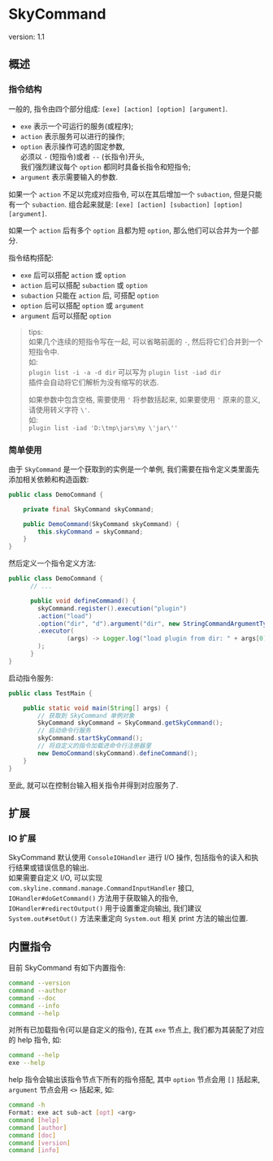 # SkyCommand
version: 1.1  

## 概述
### 指令结构
一般的, 指令由四个部分组成: `[exe] [action] [option] [argument]`. 
- `exe` 表示一个可运行的服务(或程序);  
- `action` 表示服务可以进行的操作;  
- `option` 表示操作可选的固定参数,  
  必须以 `-` (短指令)或者 `--` (长指令)开头,  
  我们强烈建议每个 `option` 都同时具备长指令和短指令;  
- `argument` 表示需要输入的参数.  

如果一个 `action` 不足以完成对应指令, 可以在其后增加一个 `subaction`, 但是只能有一个 `subaction`. 组合起来就是: `[exe] [action] [subaction] [option] [argument]`.  

如果一个 `action` 后有多个 `option` 且都为短 `option`, 那么他们可以合并为一个部分.  

指令结构搭配:  
- `exe` 后可以搭配 `action` 或 `option`
- `action` 后可以搭配 `subaction` 或 `option`
- `subaction` 只能在 `action` 后, 可搭配 `option`
- `option` 后可以搭配 `option` 或 `argument`
- `argument` 后可以搭配 `option`

> tips:  
> 如果几个连续的短指令写在一起, 可以省略前面的 `-`, 然后将它们合并到一个短指令中.  
> 如:  
> `plugin list -i -a -d dir` 可以写为 `plugin list -iad dir`  
> 插件会自动将它们解析为没有缩写的状态.
>   
> 如果参数中包含空格, 需要使用 `'` 将参数括起来, 如果要使用 `'` 原来的意义, 请使用转义字符 `\'`.  
> 如:  
> `plugin list -iad 'D:\tmp\jars\my \'jar\''`

### 简单使用
由于 `SkyCommand` 是一个获取到的实例是一个单例, 我们需要在指令定义类里面先添加相关依赖和构造函数:  
```java
public class DemoCommand {

    private final SkyCommand skyCommand;

    public DemoCommand(SkyCommand skyCommand) {
        this.skyCommand = skyCommand;
    }
}
```
然后定义一个指令定义方法:  
```java
public class DemoCommand {
      // ...

      public void defineCommand() {
        skyCommand.register().execution("plugin")
        .action("load")
        .option("dir", "d").argument("dir", new StringCommandArgumentType())
        .executor(
                (args) -> Logger.log("load plugin from dir: " + args[0])
        );
      }
}
```
启动指令服务:  
```java
public class TestMain {

    public static void main(String[] args) {
        // 获取到 SkyCommand 单例对象
        SkyCommand skyCommand = SkyCommand.getSkyCommand();
        // 启动命令行服务
        skyCommand.startSkyCommand();
        // 将自定义的指令加载进命令行注册器里
        new DemoCommand(skyCommand).defineCommand();
    }
}
```
至此, 就可以在控制台输入相关指令并得到对应服务了.

## 扩展
### IO 扩展
SkyCommand 默认使用 `ConsoleIOHandler` 进行 I/O 操作, 包括指令的读入和执行结果或错误信息的输出.  
如果需要自定义 I/O, 可以实现 `com.skyline.command.manage.CommandInputHandler` 接口, `IOHandler#doGetCommand()` 方法用于获取输入的指令, `IOHandler#redirectOutput()` 用于设置重定向输出, 我们建议 `System.out#setOut()` 方法来重定向 `System.out` 相关 print 方法的输出位置.  

## 内置指令
目前 SkyCommand 有如下内置指令:  
```bash
command --version
command --author
command --doc
command --info
command --help
```
对所有已加载指令(可以是自定义的指令), 在其 `exe` 节点上, 我们都为其装配了对应的 help 指令, 如:  
```bash
command --help
exe --help
```
help 指令会输出该指令节点下所有的指令搭配, 其中 `option` 节点会用 `[]` 括起来, `argument` 节点会用 `<>` 括起来, 如:  
```bash
command -h
Format: exe act sub-act [opt] <arg>
command [help]
command [author]
command [doc]
command [version]
command [info]
```